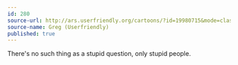 ```yaml
---
id: 280
source-url: http://ars.userfriendly.org/cartoons/?id=19980715&mode=classic
source-name: Greg (Userfriendly)
published: true
---
```


<p>There's no such thing as a stupid question, only stupid people.</p>


